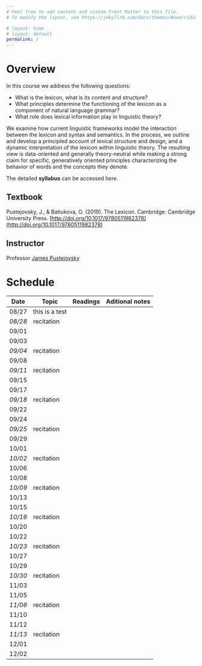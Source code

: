 ```yaml
---
# Feel free to add content and custom Front Matter to this file.
# To modify the layout, see https://jekyllrb.com/docs/themes/#overriding-theme-defaults

# layout: home
# layout: default
permalink: /
---
```


# Overview
In this course we address the following questions: 
  * What is the lexicon, what is its content and structure? 
  * What principles determine the functioning of the lexicon as a component of natural language grammar? 
  * What role does lexical information play in linguistic theory? 

We examine how current linguistic frameworks model the interaction between the lexicon and syntax and semantics. In the process, we outline and develop a principled account of lexical structure and design, and a dynamic interpretation of the lexicon within linguistic theory. The resulting view is data-oriented and generally theory-neutral while making a strong claim for specific, generatively oriented principles characterizing the behavior of words and the concepts they denote. 

The detailed **syllabus** can be accessed *here*.

## Textbook
Pustejovsky, J., & Batiukova, O. (2019). The Lexicon. Cambridge: Cambridge University Press. [http://doi.org/10.1017/9780511982378](http://doi.org/10.1017/9780511982378)

## Instructor
Professor [James Pustejovsky](mailto:jamesp@cs.brandeis.edu)

# Schedule

**Date** | **Topic** | **Readings** | **Aditional notes**
-------- | --------- | ------------ | ------------------- 
08/27 |this is a test | | 
*08/28* | recitation | |
09/01 | | |
09/03 | | |
*09/04* | recitation | |
09/08 | | |
*09/11* | recitation | |
09/15 | | |
09/17 | | |
*09/18* | recitation | |
09/22 | | |
09/24 | | |
*09/25* | recitation
09/29 | | |
10/01 | | |
*10/02* | recitation | |
10/06 | | |
10/08 | | |
*10/09* | recitation | |
10/13 | | |
10/15 | | |
*10/16* | recitation | |
10/20 | | |
10/22 | | |
*10/23* | recitation | |
10/27 | | |
10/29 | | |
*10/30* | recitation | |
11/03 | | |
11/05 | | |
*11/06* | recitation | |
11/10 | | |
11/12 | | |
*11/13* | recitation | |
12/01 | | |
12/02 | | |
